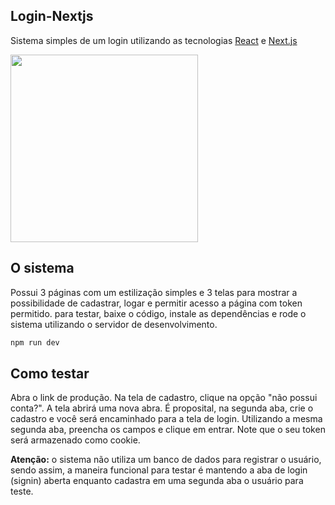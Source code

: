 ## Login-Nextjs

Sistema simples de um login utilizando as tecnologias [React](https://pt-br.react.dev/) e [Next.js](https://nextjs.org/docs)

<img src="https://github.com/LKisaki/login-nextjs/assets/95627229/143d115d-7061-46bd-accb-d97d48db75e4" height="300px">

## O sistema 
Possui 3 páginas com um estilização simples e 3 telas para mostrar a possibilidade de cadastrar, logar e permitir acesso a página com token permitido. para testar, baixe o código, instale as dependências e rode o sistema utilizando o servidor de desenvolvimento.

```bash
npm run dev
````

## Como testar
Abra o link de produção. Na tela de cadastro, clique na opção "não possui conta?". A tela abrirá uma nova abra. É proposital, na segunda aba, crie o cadastro e você será encaminhado para a tela de login. Utilizando a mesma segunda aba, preencha os campos e clique em entrar. Note que o seu token será armazenado como cookie.



<span>
<b>Atenção:</b> o sistema não utiliza um banco de dados para registrar o usuário, sendo assim, a maneira funcional para testar é mantendo a aba de login (signin) aberta enquanto cadastra em uma segunda aba o usuário para teste.

